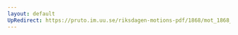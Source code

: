 ```yaml
---
layout: default
UpRedirect: https://pruto.im.uu.se/riksdagen-motions-pdf/1868/mot_1868__fk__84.pdf
---
```


